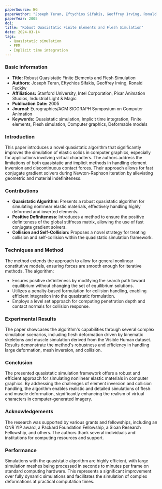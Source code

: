 ```yaml
---
paperSource: EG
paperAuthor: "Joseph Teran, Eftychios Sifakis, Geoffrey Irving, Ronald Fedkiw"
paperYear: 2005
doi: 
title: "Robust Quasistatic Finite Elements and Flesh Simulation"
date: 2024-03-14
tags: 
  - Quasistatic simulation
  - FEM
  - Implicit time integration
---
```


### Basic Information

- **Title:** Robust Quasistatic Finite Elements and Flesh Simulation
- **Authors:** Joseph Teran, Eftychios Sifakis, Geoffrey Irving, Ronald Fedkiw
- **Affiliations:** Stanford University, Intel Corporation, Pixar Animation Studios, Industrial Light & Magic
- **Publication Date:** 2005
- **Journal:** Eurographics/ACM SIGGRAPH Symposium on Computer Animation
- **Keywords:** Quasistatic simulation, Implicit time integration, Finite elements, Flesh simulation, Computer graphics, Deformable models

### Introduction

This paper introduces a novel quasistatic algorithm that significantly improves the simulation of elastic solids in computer graphics, especially for applications involving virtual characters. The authors address the limitations of both quasistatic and implicit methods in handling element inversion and discontinuous contact forces. Their approach allows for fast conjugate gradient solvers during Newton-Raphson iteration by alleviating geometric and material indefiniteness.

### Contributions

- **Quasistatic Algorithm:** Presents a robust quasistatic algorithm for simulating nonlinear elastic materials, effectively handling highly deformed and inverted elements.
- **Positive Definiteness:** Introduces a method to ensure the positive definiteness of the global stiffness matrix, allowing the use of fast conjugate gradient solvers.
- **Collision and Self-Collision:** Proposes a novel strategy for treating collision and self-collision within the quasistatic simulation framework.

### Techniques and Method

The method extends the approach to allow for general nonlinear constitutive models, ensuring forces are smooth enough for iterative methods. The algorithm:
- Ensures positive definiteness by modifying the search path toward equilibrium without changing the set of equilibrium solutions.
- Utilizes a penalty-based formulation for collision handling, enabling efficient integration into the quasistatic formulation.
- Employs a level set approach for computing penetration depth and contact normals for collision response.

### Experimental Results

The paper showcases the algorithm's capabilities through several complex simulation scenarios, including flesh deformation driven by kinematic skeletons and muscle simulation derived from the Visible Human dataset. Results demonstrate the method's robustness and efficiency in handling large deformation, mesh inversion, and collision.

### Conclusion

The presented quasistatic simulation framework offers a robust and efficient approach for simulating nonlinear elastic materials in computer graphics. By addressing the challenges of element inversion and collision handling, the algorithm enables realistic and detailed simulations of flesh and muscle deformation, significantly enhancing the realism of virtual characters in computer-generated imagery.

### Acknowledgements

The research was supported by various grants and fellowships, including an ONR YIP award, a Packard Foundation Fellowship, a Sloan Research Fellowship, and others. The authors thank several individuals and institutions for computing resources and support.

### Performance

Simulations with the quasistatic algorithm are highly efficient, with large simulation meshes being processed in seconds to minutes per frame on standard computing hardware. This represents a significant improvement over fully dynamic simulations and facilitates the simulation of complex deformations at practical computation times.
